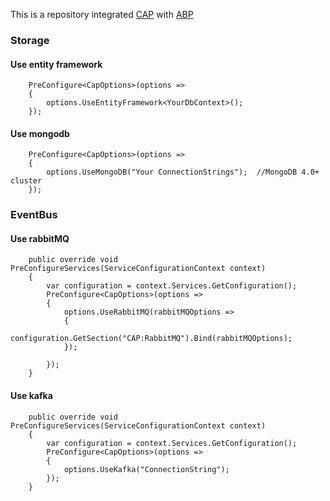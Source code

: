This is a repository integrated [CAP](https://github.com/dotnetcore/CAP/) with [ABP](https://github.com/abpframework/abp)

### Storage

#### Use entity framework
```
    PreConfigure<CapOptions>(options =>
    {
        options.UseEntityFramework<YourDbContext>();
    });
```
#### Use mongodb
```
    PreConfigure<CapOptions>(options =>
    {
        options.UseMongoDB("Your ConnectionStrings");  //MongoDB 4.0+ cluster
    });

```

### EventBus

#### Use rabbitMQ
```
    public override void PreConfigureServices(ServiceConfigurationContext context)
    {
        var configuration = context.Services.GetConfiguration();
        PreConfigure<CapOptions>(options =>
        {
            options.UseRabbitMQ(rabbitMQOptions =>
            {
                configuration.GetSection("CAP:RabbitMQ").Bind(rabbitMQOptions);
            });

        });
    }
```
#### Use kafka
```
    public override void PreConfigureServices(ServiceConfigurationContext context)
    {
        var configuration = context.Services.GetConfiguration();
        PreConfigure<CapOptions>(options =>
        {
            options.UseKafka("ConnectionString");
        });
    }
```



